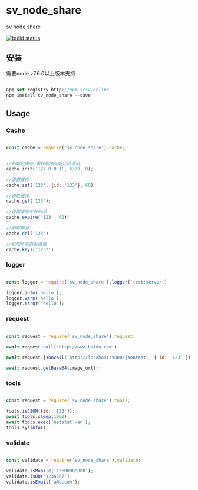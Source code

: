 # sv_node_share
sv node share

[![build status](https://git.scsv.online/node-public/sv_node_share/badges/master/build.svg)](https://git.scsv.online/node-public/sv_node_share/pipelines)

## 安装

需要node v7.6.0以上版本支持

```javascript

npm set registry http://npm.scsv.online
npm install sv_node_share --save
```

## Usage

### Cache

```javascript

const cache = require('sv_node_share').cache;


//初始化缓存,需在程序初始化时调用
cache.init('127.0.0.1', 6379, 0);

//设置缓存
cache.set('123', {id: '123'}, 60)

//获取缓存
cache.get('123');

//设置缓存失效时间
cache.expire('123', 60);

//删除缓存
cache.del('123')

//获取所有匹配键值
cache.keys('123*')

```

### logger

```javascript

const logger = require('sv_node_share').logger('test:server')

logger.info('hello');
logger.warn('hello');
logger.error('hello');

```

### request


```javascript

const request = require('sv_node_share').request;

await request.call('http://www.baidu.com');

await request.jsoncall('http://locahost:9000/jsontest', { id: '123' });

await request.getBase64(image_url);
```

### tools


```javascript

const request = require('sv_node_share').tools;

tools.isJSON({id: '123'});
await tools.sleep(1000);
await tools.exec('netstat -an');
tools.sysinfo();

```

### validate


```javascript

const validate = require('sv_node_share').validate;

validate.isMobile('13600000000');
validate.isQQ('1234567');
validate.isEmail('a@a.com');

```